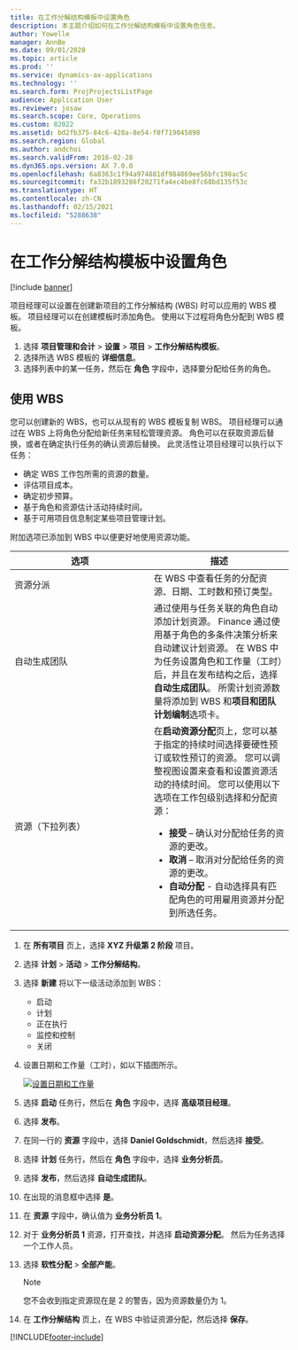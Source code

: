 ```yaml
---
title: 在工作分解结构模板中设置角色
description: 本主题介绍如何在工作分解结构模板中设置角色信息。
author: Yowelle
manager: AnnBe
ms.date: 09/01/2020
ms.topic: article
ms.prod: ''
ms.service: dynamics-ax-applications
ms.technology: ''
ms.search.form: ProjProjectsListPage
audience: Application User
ms.reviewer: josaw
ms.search.scope: Core, Operations
ms.custom: 82022
ms.assetid: bd2fb375-84c6-428a-8e54-f0f719045898
ms.search.region: Global
ms.author: andchoi
ms.search.validFrom: 2016-02-28
ms.dyn365.ops.version: AX 7.0.0
ms.openlocfilehash: 6a8363c1f94a974881df984869ee56bfc198ac5c
ms.sourcegitcommit: fa32b1893286f20271fa4ec4be8fc68bd135f53c
ms.translationtype: HT
ms.contentlocale: zh-CN
ms.lasthandoff: 02/15/2021
ms.locfileid: "5288638"
---
```

# <a name="set-up-roles-on-work-breakdown-structure-templates"></a>在工作分解结构模板中设置角色

[!include [banner](../includes/banner.md)]

项目经理可以设置在创建新项目的工作分解结构 (WBS) 时可以应用的 WBS 模板。 项目经理可以在创建模板时添加角色。 使用以下过程将角色分配到 WBS 模板。 

1. 选择 **项目管理和会计** > **设置** > **项目** > **工作分解结构模板**。
2. 选择所选 WBS 模板的 **详细信息**。
3. 选择列表中的某一任务，然后在 **角色** 字段中，选择要分配给任务的角色。

## <a name="work-with-a-wbs"></a>使用 WBS

您可以创建新的 WBS，也可以从现有的 WBS 模板复制 WBS。 项目经理可以通过在 WBS 上将角色分配给新任务来轻松管理资源。 角色可以在获取资源后替换，或者在确定执行任务的确认资源后替换。 此灵活性让项目经理可以执行以下任务：

- 确定 WBS 工作包所需的资源的数量。
- 评估项目成本。
- 确定初步预算。
- 基于角色和资源估计活动持续时间。
- 基于可用项目信息制定某些项目管理计划。

附加选项已添加到 WBS 中以便更好地使用资源功能。

<table>
<colgroup>
<col width="50%" />
<col width="50%" />
</colgroup>
<thead>
<tr class="header">
<th>选项</th>
<th>描述</th>
</tr>
</thead>
<tbody>
<tr class="odd">
<td>资源分派</td>
<td>在 WBS 中查看任务的分配资源、日期、工时数和预订类型。</td>
</tr>
<tr class="even">
<td>自动生成团队</td>
<td>通过使用与任务关联的角色自动添加计划资源。 Finance 通过使用基于角色的多条件决策分析来自动建议计划资源。 在 WBS 中为任务设置角色和工作量（工时）后，并且在发布结构之后，选择<strong>自动生成团队</strong>。 所需计划资源数量将添加到 WBS 和<strong>项目和团队计划编制</strong>选项卡。</td>
</tr>
<tr class="odd">
<td>资源（下拉列表）</td>
<td>在<strong>启动资源分配</strong>页上，您可以基于指定的持续时间选择要硬性预订或软性预订的资源。 您可以调整视图设置来查看和设置资源活动的持续时间。 您可以使用以下选项在工作包级别选择和分配资源：
<ul>
<li><strong>接受</strong> – 确认对分配给任务的资源的更改。</li>
<li><strong>取消</strong> – 取消对分配给任务的资源的更改。</li>
<li><strong>自动分配</strong> - 自动选择具有匹配角色的可用雇用资源并分配到所选任务。</li>
</ul></td>
</tr>
</tbody>
</table>

1. 在 **所有项目** 页上，选择 **XYZ 升级第 2 阶段** 项目。
2. 选择 **计划** > **活动** > **工作分解结构**。
3. 选择 **新建** 将以下一级活动添加到 WBS：

    - 启动
    - 计划
    - 正在执行
    - 监控和控制
    - 关闭​​

4. 设置日期和工作量（工时），如以下插图所示。

    [![设置日期和工作量](./media/projectresourcing10.jpg)](./media/projectresourcing10.jpg)

5. 选择 **启动** 任务行，然后在 **角色** 字段中，选择 **高级项目经理**。
6. 选择 **发布**。
7. 在同一行的 **资源** 字段中，选择 **Daniel Goldschmidt**，然后选择 **接受**。
8. 选择 **计划** 任务行，然后在 **角色** 字段中，选择 **业务分析员**。
9. 选择 **发布**，然后选择 **自动生成团队**。
10. 在出现的消息框中选择 **是**。
11. 在 **资源** 字段中，确认值为 **业务分析员 1**。
12. 对于 **业务分析员 1** 资源，打开查找，并选择 **启动资源分配**。 然后为任务选择一个工作人员。
13. 选择 **软性分配** &gt; **全部产能**。

    > [!NOTE] 
    > 您不会收到指定资源现在是 2 的警告，因为资源数量仍为 1。

14. 在 **工作分解结构** 页上，在 WBS 中验证资源分配，然后选择 **保存**。


[!INCLUDE[footer-include](../includes/footer-banner.md)]